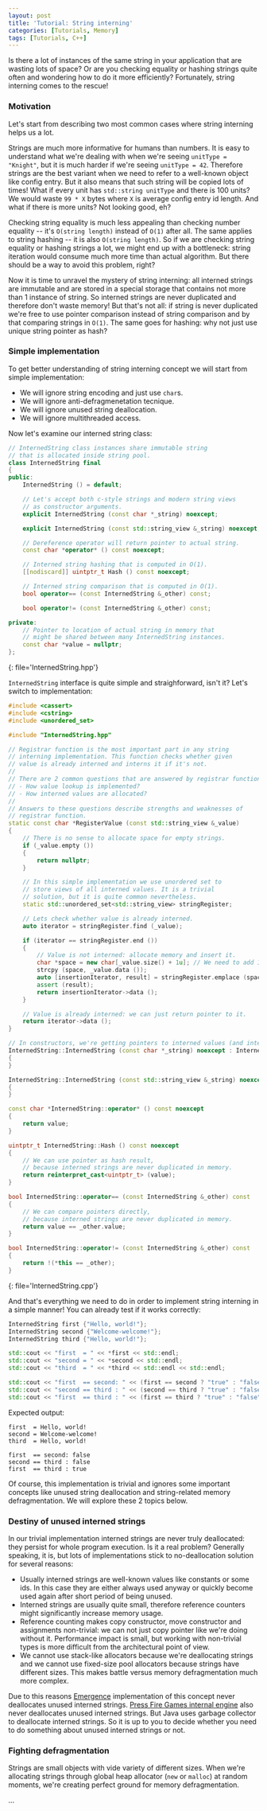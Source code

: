 ```yaml
---
layout: post
title: 'Tutorial: String interning'
categories: [Tutorials, Memory]
tags: [Tutorials, C++]
---
```


Is there a lot of instances of the same string in your application that are wasting lots of space? 
Or are you checking equality or hashing strings quite often and wondering how to do it more efficiently?
Fortunately, string interning comes to the rescue!

### Motivation

Let's start from describing two most common cases where string interning helps us a lot.

Strings are much more informative for humans than numbers. It is easy to understand what we're dealing with when
we're seeing `unitType = "Knight"`, but it is much harder if we're seeing `unitType = 42`. Therefore strings are
the best variant when we need to refer to a well-known object like config entry. But it also means that such
string will be copied lots of times! What if every unit has `std::string unitType` and there is 100 units? We
would waste `99 * X` bytes where `X` is average config entry id length. And what if there is more units?
Not looking good, eh?

Checking string equality is much less appealing than checking number equality -- it's `O(string length)` instead
of `O(1)` after all. The same applies to string hashing -- it is also `O(string length)`. So if we are checking
string equality or hashing strings a lot, we might end up with a bottleneck: string iteration would consume 
much more time than actual algorithm. But there should be a way to avoid this problem, right?

Now it is time to unravel the mystery of string interning: all interned strings are immutable and are stored in a 
special storage that contains not more than 1 instance of string. So interned strings are never duplicated and 
therefore don't waste memory! But that's not all: if string is never duplicated we're free to use pointer comparison 
instead of string comparison and by that comparing strings in `O(1)`. The same goes for hashing: why not just use 
unique string pointer as hash?

### Simple implementation

To get better understanding of string interning concept we will start from simple implementation:
- We will ignore string encoding and just use `char`s.
- We will ignore anti-defragmenetation tecnique.
- We will ignore unused string deallocation.
- We will ignore multithreaded access.

Now let's examine our interned string class:
```c++
// InternedString class instances share immutable string
// that is allocated inside string pool.
class InternedString final
{
public:
    InternedString () = default;

    // Let's accept both c-style strings and modern string views
    // as constructor arguments.
    explicit InternedString (const char *_string) noexcept;

    explicit InternedString (const std::string_view &_string) noexcept;

    // Dereference operator will return pointer to actual string.
    const char *operator* () const noexcept;

    // Interned string hashing that is computed in O(1).
    [[nodiscard]] uintptr_t Hash () const noexcept;

    // Interned string comparison that is computed in O(1).
    bool operator== (const InternedString &_other) const;

    bool operator!= (const InternedString &_other) const;

private:
    // Pointer to location of actual string in memory that
    // might be shared between many InternedString instances.
    const char *value = nullptr;
};
```
{: file='InternedString.hpp'}

`InternedString` interface is quite simple and straighforward, isn't it? Let's switch to implementation:

```c++
#include <cassert>
#include <cstring>
#include <unordered_set>

#include "InternedString.hpp"

// Registrar function is the most important part in any string
// interning implementation. This function checks whether given
// value is already interned and interns it if it's not.
//
// There are 2 common questions that are answered by registrar function:
// - How value lookup is implemented?
// - How interned values are allocated?
//
// Answers to these questions describe strengths and weaknesses of
// registrar function.
static const char *RegisterValue (const std::string_view &_value)
{
    // There is no sense to allocate space for empty strings.
    if (_value.empty ())
    {
        return nullptr;
    }

    // In this simple implementation we use unordered set to
    // store views of all interned values. It is a trivial
    // solution, but it is quite common nevertheless.
    static std::unordered_set<std::string_view> stringRegister;

    // Lets check whether value is already interned.
    auto iterator = stringRegister.find (_value);

    if (iterator == stringRegister.end ())
    {
        // Value is not interned: allocate memory and insert it.
        char *space = new char[_value.size() + 1u]; // We need to add 1 byte for null-terminator.
        strcpy (space, _value.data ());
        auto [insertionIterator, result] = stringRegister.emplace (space);
        assert (result);
        return insertionIterator->data ();
    }

    // Value is already interned: we can just return pointer to it.
    return iterator->data ();
}

// In constructors, we're getting pointers to interned values (and interning this value if needed).
InternedString::InternedString (const char *_string) noexcept : InternedString (std::string_view {_string})
{
}

InternedString::InternedString (const std::string_view &_string) noexcept : value (RegisterValue (_string))
{
}

const char *InternedString::operator* () const noexcept
{
    return value;
}

uintptr_t InternedString::Hash () const noexcept
{
    // We can use pointer as hash result,
    // because interned strings are never duplicated in memory.
    return reinterpret_cast<uintptr_t> (value);
}

bool InternedString::operator== (const InternedString &_other) const
{
    // We can compare pointers directly,
    // because interned strings are never duplicated in memory.
    return value == _other.value;
}

bool InternedString::operator!= (const InternedString &_other) const
{
    return !(*this == _other);
}
```
{: file='InternedString.cpp'}

And that's everything we need to do in order to implement string interning in a simple manner! 
You can already test if it works correctly:

```c++
InternedString first {"Hello, world!"};
InternedString second {"Welcome-welcome!"};
InternedString third {"Hello, world!"};

std::cout << "first  = " << *first << std::endl;
std::cout << "second = " << *second << std::endl;
std::cout << "third  = " << *third << std::endl << std::endl;

std::cout << "first  == second: " << (first == second ? "true" : "false") << std::endl;
std::cout << "second == third : " << (second == third ? "true" : "false") << std::endl;
std::cout << "first  == third : " << (first == third ? "true" : "false") << std::endl;
```

Expected output:

```
first  = Hello, world!
second = Welcome-welcome!
third  = Hello, world!

first  == second: false
second == third : false
first  == third : true
```

Of course, this implementation is trivial and ignores some important concepts like unused string 
deallocation and string-related memory defragmentation. We will explore these 2 topics below.

### Destiny of unused interned strings

In our trivial implementation interned strings are never truly deallocated: they persist for whole program execution.
Is it a real problem? Generally speaking, it is, but lots of implementations stick to no-deallocation solution for
several reasons:

- Usually interned strings are well-known values like constants or some ids. In this case they are either always used
  anyway or quickly become used again after short period of being unused.
- Interned strings are usually quite small, therefore reference counters might significantly increase memory usage.
- Reference counting makes copy constructor, move constructor and assignments non-trivial: we can not just copy
  pointer like we're doing without it. Performance impact is small, but working with non-trivial types is more difficult
  from the architectural point of view.
- We cannot use stack-like allocators because we're deallocating strings and we cannot use fixed-size pool allocators
  because strings have different sizes. This makes battle versus memory defragmentation much more complex.
  
Due to this reasons [Emergence](https://github.com/KonstantinTomashevich/Emergence) implementation of this concept
never deallocates unused interned strings. [Press Fire Games internal engine](https://www.pressfire.com/technologies)
also never deallocates unused interned strings. But Java uses garbage collector to deallocate interned strings. 
So it is up to you to decide whether you need to do something about unused interned strings or not.

### Fighting defragmentation

Strings are small objects with vide variety of different sizes. When we're allocating strings through global heap
allocator (`new` or `malloc`) at random moments, we're creating perfect ground for memory defragmentation.

...
